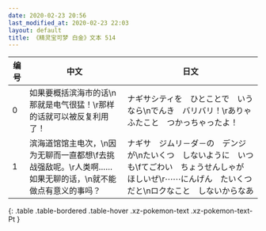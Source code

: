 ```yaml
---
date: 2020-02-23 20:56
last_modified_at: 2020-02-23 22:03
layout: default
title: 《精灵宝可梦 白金》文本 514
---
```

| 编号 | 中文 | 日文 |
| ---- | ---- | ---- |
| 0 | 如果要概括滨海市的话\n那就是电气很猛！\r那样的话就可以被反复利用了！ | ナギサシティを　ひとことで　いうなら\nでんき　バリバリ！\rありゃ　ふたこと　つかっちゃったよ！ |
| 1 | 滨海道馆馆主电次，\n因为无聊而一直都想\f去挑战强敌呢。\r人类啊……如果无聊的话，\n就不能做点有意义的事吗？ | ナギサ　ジムリ－ダ－の　デンジが\nたいくつ　しないように　いつも\fてごわい　ちょうせんしゃが　ほしいぜ\r⋯⋯にんげん　たいくつだと\nロクなこと　しないからなあ |
{: .table .table-bordered .table-hover .xz-pokemon-text .xz-pokemon-text-Pt }
